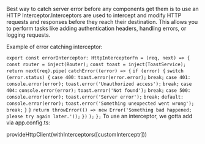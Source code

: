 
Best way to catch server error before any components get them is to use an HTTP Interceptor.Interceptors are used to intercept and modify HTTP requests and responses before they reach their destination. This allows you to perform tasks like adding authentication headers, handling errors, or logging requests. 

Example of error catching interceptor:

`export const errorInterceptor: HttpInterceptorFn = (req, next) => {`
	`const router = inject(Router);`
	`const toast = inject(ToastService);`
	`return next(req).pipe(`
		`catchError((error) => {`
			`if (error) {`
				`switch (error.status) {`
					`case 400:`
						`toast.error(error.error);`
						`break;`
					`case 401:`
						`console.error(error);`
						`toast.error('Unauthorized access');`
						`break;`
					`case 404:`
						`console.error(error);`
						`toast.error('Not found');`
						`break;`
					`case 500:`
						`console.error(error);`
						`toast.error('Server error');`
						`break;`
					`default:`
						`console.error(error);`
						`toast.error('Something unexpected went wrong');`
						`break;`
				`}`
			`}`
			`return throwError(() => new Error('Something bad happened; please try again later.'));`
		`})`
	`);`
`};`
To use an interceptor, we gotta add via app.config.ts:

provideHttpClient(withInterceptors([customInterceptr]))